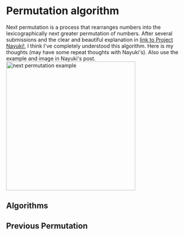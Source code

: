 Permutation algorithm
=======
Next permutation is a process that rearranges numbers into the lexicographically next greater permutation of numbers. After several submissions and the clear and beautiful explanation in [link to Project Nayuki!](https://www.nayuki.io/page/next-lexicographical-permutation-algorithm), I think I've completely understood this algorithm. Here is my thoughts (may have some repeat thoughts with Nayuki's). Also use the example and image in Nayuki's post.
<img src="https://www.nayuki.io/res/next-lexicographical-permutation-algorithm/next-permutation-algorithm.svg" alt="next permutation example" width="350"/>

## Algorithms



## Previous Permutation
